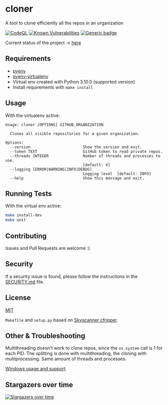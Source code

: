 # cloner

A tool to clone efficiently all the repos in an organization

[![CodeQL](https://github.com/w0rmr1d3r/cloner/actions/workflows/codeql-analysis.yml/badge.svg?branch=master)](https://github.com/w0rmr1d3r/cloner/actions/workflows/codeql-analysis.yml)
[![Known Vulnerabilities](https://snyk.io/test/github/w0rmr1d3r/cloner/badge.svg)](https://snyk.io/test/github/w0rmr1d3r/cloner)
[![Generic badge](https://img.shields.io/badge/python-3.10-success.svg)](https://shields.io/)

Current status of the project -> [here](https://github.com/w0rmr1d3r/cloner/projects/1?fullscreen=true)

## Requirements

* [pyenv](https://github.com/pyenv/pyenv)
* [pyenv-virtualenv](https://github.com/pyenv/pyenv-virtualenv)
* Virtual env created with Python 3.10.0 (supported version)
* Install requirements with `make install`

## Usage

With the virtualenv active:

```text
Usage: cloner [OPTIONS] GITHUB_ORGANIZATION

  Clones all visible repositories for a given organization.

Options:
  --version                       Show the version and exit.
  --token TEXT                    GitHub token to read private repos.
  --threads INTEGER               Number of threads and processes to use.
                                  [default: 4]
  --logging [ERROR|WARNING|INFO|DEBUG]
                                  Logging level  [default: INFO]
  --help                          Show this message and exit.
```

## Running Tests

With the virtual env active:

```bash
make install-dev
make unit
```

## Contributing

Issues and Pull Requests are welcome :)

## Security

If a security issue is found, please follow the instructions in the [SECURITY.md](SECURITY.md) file.

## License

[MIT](https://github.com/w0rmr1d3r/cloner/blob/master/LICENSE)

`Makefile` and `setup.py` based on [Skyscanner cfripper](https://github.com/Skyscanner/cfripper).

## Other & Troubleshooting

Multithreading doesn't work to clone repos, since the `os.system` call is 1 for each PID. The splitting is done with
multithreading, the cloning with multiprocessing. Same amount of threads and processes.

[Windows usage and support](docs/WINDOWS.md)

## Stargazers over time

[![Stargazers over time](https://starchart.cc/w0rmr1d3r/cloner.svg)](https://starchart.cc/w0rmr1d3r/cloner)
